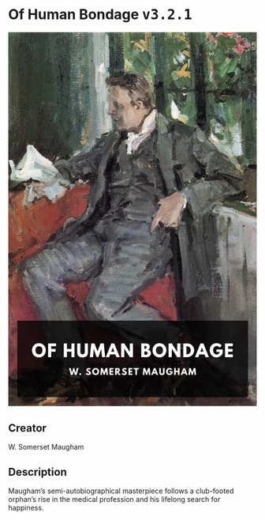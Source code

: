 
# Of Human Bondage <kbd>v3.2.1</kbd>

<center>
  <img src="./cover-1024.jpg"/>
</center>

## Creator
W. Somerset Maugham

## Description
Maugham’s semi-autobiographical masterpiece follows a club-footed orphan’s rise in the medical profession and his lifelong search for happiness.
